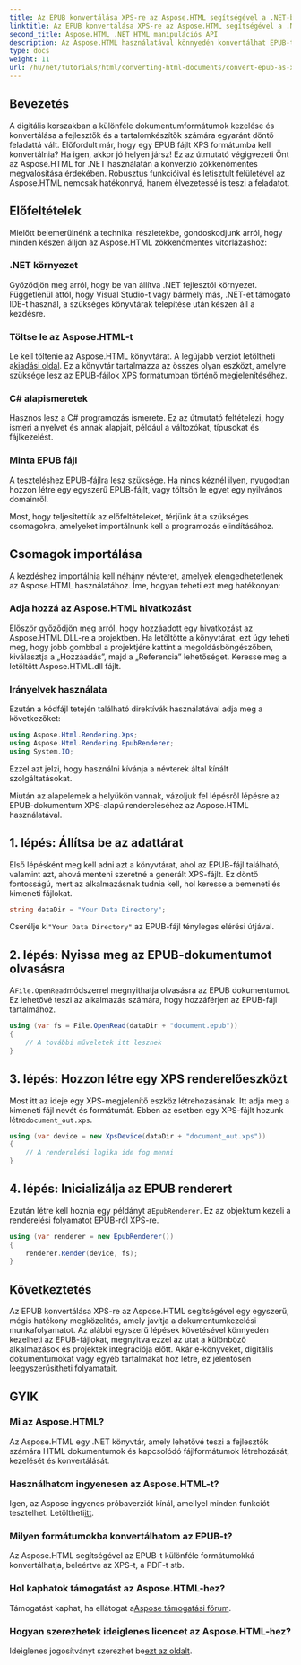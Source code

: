 ```yaml
---
title: Az EPUB konvertálása XPS-re az Aspose.HTML segítségével a .NET-ben
linktitle: Az EPUB konvertálása XPS-re az Aspose.HTML segítségével a .NET-ben
second_title: Aspose.HTML .NET HTML manipulációs API
description: Az Aspose.HTML használatával könnyedén konvertálhat EPUB-t XPS-re .NET-ben. Kövesse lépésenkénti útmutatónkat a zökkenőmentes dokumentummegjelenítéshez.
type: docs
weight: 11
url: /hu/net/tutorials/html/converting-html-documents/convert-epub-as-xps/
---
```

## Bevezetés

A digitális korszakban a különféle dokumentumformátumok kezelése és konvertálása a fejlesztők és a tartalomkészítők számára egyaránt döntő feladattá vált. Előfordult már, hogy egy EPUB fájlt XPS formátumba kell konvertálnia? Ha igen, akkor jó helyen jársz! Ez az útmutató végigvezeti Önt az Aspose.HTML for .NET használatán a konverzió zökkenőmentes megvalósítása érdekében. Robusztus funkcióival és letisztult felületével az Aspose.HTML nemcsak hatékonnyá, hanem élvezetessé is teszi a feladatot.

## Előfeltételek

Mielőtt belemerülnénk a technikai részletekbe, gondoskodjunk arról, hogy minden készen álljon az Aspose.HTML zökkenőmentes vitorlázáshoz:

### .NET környezet
Győződjön meg arról, hogy be van állítva .NET fejlesztői környezet. Függetlenül attól, hogy Visual Studio-t vagy bármely más, .NET-et támogató IDE-t használ, a szükséges könyvtárak telepítése után készen áll a kezdésre.

### Töltse le az Aspose.HTML-t
Le kell töltenie az Aspose.HTML könyvtárat. A legújabb verziót letöltheti a[kiadási oldal](https://releases.aspose.com/html/net/). Ez a könyvtár tartalmazza az összes olyan eszközt, amelyre szüksége lesz az EPUB-fájlok XPS formátumban történő megjelenítéséhez.

### C# alapismeretek
Hasznos lesz a C# programozás ismerete. Ez az útmutató feltételezi, hogy ismeri a nyelvet és annak alapjait, például a változókat, típusokat és fájlkezelést.

### Minta EPUB fájl
A teszteléshez EPUB-fájlra lesz szüksége. Ha nincs kéznél ilyen, nyugodtan hozzon létre egy egyszerű EPUB-fájlt, vagy töltsön le egyet egy nyilvános domainről.

Most, hogy teljesítettük az előfeltételeket, térjünk át a szükséges csomagokra, amelyeket importálnunk kell a programozás elindításához.

## Csomagok importálása

A kezdéshez importálnia kell néhány névteret, amelyek elengedhetetlenek az Aspose.HTML használatához. Íme, hogyan teheti ezt meg hatékonyan:

### Adja hozzá az Aspose.HTML hivatkozást
Először győződjön meg arról, hogy hozzáadott egy hivatkozást az Aspose.HTML DLL-re a projektben. Ha letöltötte a könyvtárat, ezt úgy teheti meg, hogy jobb gombbal a projektjére kattint a megoldásböngészőben, kiválasztja a „Hozzáadás”, majd a „Referencia” lehetőséget. Keresse meg a letöltött Aspose.HTML.dll fájlt.

### Irányelvek használata
Ezután a kódfájl tetején található direktívák használatával adja meg a következőket:

```csharp
using Aspose.Html.Rendering.Xps;
using Aspose.Html.Rendering.EpubRenderer;
using System.IO;
```

Ezzel azt jelzi, hogy használni kívánja a névterek által kínált szolgáltatásokat.

Miután az alapelemek a helyükön vannak, vázoljuk fel lépésről lépésre az EPUB-dokumentum XPS-alapú rendereléséhez az Aspose.HTML használatával.

## 1. lépés: Állítsa be az adattárat

Első lépésként meg kell adni azt a könyvtárat, ahol az EPUB-fájl található, valamint azt, ahová menteni szeretné a generált XPS-fájlt. Ez döntő fontosságú, mert az alkalmazásnak tudnia kell, hol keresse a bemeneti és kimeneti fájlokat.

```csharp
string dataDir = "Your Data Directory";
```

 Cserélje ki`"Your Data Directory"` az EPUB-fájl tényleges elérési útjával.

## 2. lépés: Nyissa meg az EPUB-dokumentumot olvasásra

 A`File.OpenRead`módszerrel megnyithatja olvasásra az EPUB dokumentumot. Ez lehetővé teszi az alkalmazás számára, hogy hozzáférjen az EPUB-fájl tartalmához.

```csharp
using (var fs = File.OpenRead(dataDir + "document.epub"))
{
    // A további műveletek itt lesznek
}
```

## 3. lépés: Hozzon létre egy XPS renderelőeszközt

 Most itt az ideje egy XPS-megjelenítő eszköz létrehozásának. Itt adja meg a kimeneti fájl nevét és formátumát. Ebben az esetben egy XPS-fájlt hozunk létre`document_out.xps`.

```csharp
using (var device = new XpsDevice(dataDir + "document_out.xps"))
{
    // A renderelési logika ide fog menni
}
```

## 4. lépés: Inicializálja az EPUB renderert

 Ezután létre kell hoznia egy példányt a`EpubRenderer`. Ez az objektum kezeli a renderelési folyamatot EPUB-ról XPS-re.

```csharp
using (var renderer = new EpubRenderer())
{
    renderer.Render(device, fs);
}
```

## Következtetés

Az EPUB konvertálása XPS-re az Aspose.HTML segítségével egy egyszerű, mégis hatékony megközelítés, amely javítja a dokumentumkezelési munkafolyamatot. Az alábbi egyszerű lépések követésével könnyedén kezelheti az EPUB-fájlokat, megnyitva ezzel az utat a különböző alkalmazások és projektek integrációja előtt. Akár e-könyveket, digitális dokumentumokat vagy egyéb tartalmakat hoz létre, ez jelentősen leegyszerűsítheti folyamatait. 

## GYIK

### Mi az Aspose.HTML?
Az Aspose.HTML egy .NET könyvtár, amely lehetővé teszi a fejlesztők számára HTML dokumentumok és kapcsolódó fájlformátumok létrehozását, kezelését és konvertálását.

### Használhatom ingyenesen az Aspose.HTML-t?
 Igen, az Aspose ingyenes próbaverziót kínál, amellyel minden funkciót tesztelhet. Letöltheti[itt](https://releases.aspose.com/).

### Milyen formátumokba konvertálhatom az EPUB-t?
Az Aspose.HTML segítségével az EPUB-t különféle formátumokká konvertálhatja, beleértve az XPS-t, a PDF-t stb.

### Hol kaphatok támogatást az Aspose.HTML-hez?
 Támogatást kaphat, ha ellátogat a[Aspose támogatási fórum](https://forum.aspose.com/c/html/29).

### Hogyan szerezhetek ideiglenes licencet az Aspose.HTML-hez?
 Ideiglenes jogosítványt szerezhet be[ezt az oldalt](https://purchase.conholdate.com/temporary-license/).
